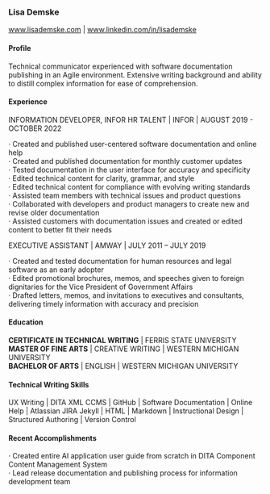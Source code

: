 ### Lisa Demske  
www.lisademske.com | www.linkedin.com/in/lisademske

#### Profile  

Technical communicator experienced with software documentation publishing in an Agile environment. Extensive writing background and ability to distill complex information for ease of comprehension. 

#### Experience  

INFORMATION DEVELOPER, INFOR HR TALENT | INFOR | AUGUST 2019 - OCTOBER 2022  

·	Created and published user-centered software documentation and online help  
·	Created and published documentation for monthly customer updates  
·	Tested documentation in the user interface for accuracy and specificity  
·	Edited technical content for clarity, grammar, and style  
·	Edited technical content for compliance with evolving writing standards  
·	Assisted team members with technical issues and product questions  
·	Collaborated with developers and product managers to create new and revise older documentation  
·	Assisted customers with documentation issues and created or edited content to better fit their needs

EXECUTIVE ASSISTANT | AMWAY | JULY 2011 – JULY 2019  

·	Created and tested documentation for human resources and legal software as an early adopter  
·	Edited promotional brochures, memos, and speeches given to foreign dignitaries for the Vice President of Government Affairs  
·	Drafted letters, memos, and invitations to executives and consultants, delivering timely information with accuracy and precision  

#### Education  

**CERTIFICATE IN TECHNICAL WRITING** | FERRIS STATE UNIVERSITY  
**MASTER OF FINE ARTS** | CREATIVE WRITING | WESTERN MICHIGAN UNIVERSITY  
**BACHELOR OF ARTS** | ENGLISH | WESTERN MICHIGAN UNIVERSITY

#### Technical Writing Skills  

UX Writing | DITA XML CCMS | GitHub | Software Documentation | Online Help | Atlassian JIRA
Jekyll | HTML | Markdown | Instructional Design | Structured Authoring | Version Control 

#### Recent Accomplishments  

·	Created entire AI application user guide from scratch in DITA Component Content Management System  
·	Lead release documentation and publishing process for information development team
 

